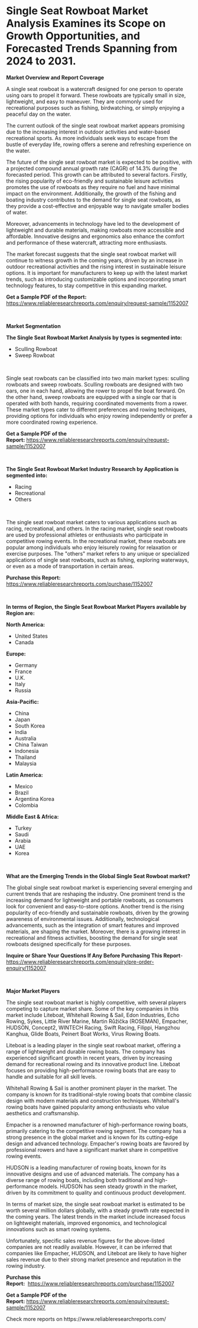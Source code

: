 <p><h1>Single Seat Rowboat Market Analysis Examines its Scope on Growth Opportunities, and Forecasted Trends Spanning from 2024 to 2031.</h1></p><p><strong>Market Overview and Report Coverage</strong></p>
<p><p>A single seat rowboat is a watercraft designed for one person to operate using oars to propel it forward. These rowboats are typically small in size, lightweight, and easy to maneuver. They are commonly used for recreational purposes such as fishing, birdwatching, or simply enjoying a peaceful day on the water.</p><p>The current outlook of the single seat rowboat market appears promising due to the increasing interest in outdoor activities and water-based recreational sports. As more individuals seek ways to escape from the bustle of everyday life, rowing offers a serene and refreshing experience on the water.</p><p>The future of the single seat rowboat market is expected to be positive, with a projected compound annual growth rate (CAGR) of 14.3% during the forecasted period. This growth can be attributed to several factors. Firstly, the rising popularity of eco-friendly and sustainable leisure activities promotes the use of rowboats as they require no fuel and have minimal impact on the environment. Additionally, the growth of the fishing and boating industry contributes to the demand for single seat rowboats, as they provide a cost-effective and enjoyable way to navigate smaller bodies of water.</p><p>Moreover, advancements in technology have led to the development of lightweight and durable materials, making rowboats more accessible and affordable. Innovative designs and ergonomics also enhance the comfort and performance of these watercraft, attracting more enthusiasts.</p><p>The market forecast suggests that the single seat rowboat market will continue to witness growth in the coming years, driven by an increase in outdoor recreational activities and the rising interest in sustainable leisure options. It is important for manufacturers to keep up with the latest market trends, such as introducing customizable options and incorporating smart technology features, to stay competitive in this expanding market.</p></p>
<p><strong>Get a Sample PDF of the Report:</strong> <a href="https://www.reliableresearchreports.com/enquiry/request-sample/1152007">https://www.reliableresearchreports.com/enquiry/request-sample/1152007</a></p>
<p>&nbsp;</p>
<p><strong>Market Segmentation</strong></p>
<p><strong>The Single Seat Rowboat Market Analysis by types is segmented into:</strong></p>
<p><ul><li>Sculling Rowboat</li><li>Sweep Rowboat</li></ul></p>
<p>&nbsp;</p>
<p><p>Single seat rowboats can be classified into two main market types: sculling rowboats and sweep rowboats. Sculling rowboats are designed with two oars, one in each hand, allowing the rower to propel the boat forward. On the other hand, sweep rowboats are equipped with a single oar that is operated with both hands, requiring coordinated movements from a rower. These market types cater to different preferences and rowing techniques, providing options for individuals who enjoy rowing independently or prefer a more coordinated rowing experience.</p></p>
<p><strong>Get a Sample PDF of the Report:</strong>&nbsp;<a href="https://www.reliableresearchreports.com/enquiry/request-sample/1152007">https://www.reliableresearchreports.com/enquiry/request-sample/1152007</a></p>
<p>&nbsp;</p>
<p><strong>The Single Seat Rowboat Market Industry Research by Application is segmented into:</strong></p>
<p><ul><li>Racing</li><li>Recreational</li><li>Others</li></ul></p>
<p>&nbsp;</p>
<p><p>The single seat rowboat market caters to various applications such as racing, recreational, and others. In the racing market, single seat rowboats are used by professional athletes or enthusiasts who participate in competitive rowing events. In the recreational market, these rowboats are popular among individuals who enjoy leisurely rowing for relaxation or exercise purposes. The "others" market refers to any unique or specialized applications of single seat rowboats, such as fishing, exploring waterways, or even as a mode of transportation in certain areas.</p></p>
<p><strong>Purchase this Report:</strong>&nbsp; <a href="https://www.reliableresearchreports.com/purchase/1152007">https://www.reliableresearchreports.com/purchase/1152007</a></p>
<p>&nbsp;</p>
<p><strong>In terms of Region, the Single Seat Rowboat Market Players available by Region are:</strong></p>
<p>
    <p> <strong> North America: </strong>
        <ul>
            <li>United States</li>
            <li>Canada</li>
        </ul>
        </p> 
    <p> <strong> Europe: </strong>
        <ul>
            <li>Germany</li>
            <li>France</li>
            <li>U.K.</li>
            <li>Italy</li>
            <li>Russia</li>
        </ul>
        </p> 
    <p> <strong> Asia-Pacific: </strong>
        <ul>
            <li>China</li>
            <li>Japan</li>
            <li>South Korea</li>
            <li>India</li>
            <li>Australia</li>
            <li>China Taiwan</li>
            <li>Indonesia</li>
            <li>Thailand</li>
            <li>Malaysia</li>
        </ul>
        </p> 
    <p> <strong> Latin America: </strong>
        <ul>
            <li>Mexico</li>
            <li>Brazil</li>
            <li>Argentina Korea</li>
            <li>Colombia</li>
        </ul>
        </p> 
    <p> <strong> Middle East & Africa: </strong>
        <ul>
            <li>Turkey</li>
            <li>Saudi</li>
            <li>Arabia</li>
            <li>UAE</li>
            <li>Korea</li>
        </ul>
    </p>
    </p>
<p>&nbsp;</p>
<p><strong>What are the Emerging Trends in the Global Single Seat Rowboat market?</strong></p>
<p><p>The global single seat rowboat market is experiencing several emerging and current trends that are reshaping the industry. One prominent trend is the increasing demand for lightweight and portable rowboats, as consumers look for convenient and easy-to-store options. Another trend is the rising popularity of eco-friendly and sustainable rowboats, driven by the growing awareness of environmental issues. Additionally, technological advancements, such as the integration of smart features and improved materials, are shaping the market. Moreover, there is a growing interest in recreational and fitness activities, boosting the demand for single seat rowboats designed specifically for these purposes.</p></p>
<p><strong>Inquire or Share Your Questions If Any Before Purchasing This Report</strong>- <a href="https://www.reliableresearchreports.com/enquiry/pre-order-enquiry/1152007">https://www.reliableresearchreports.com/enquiry/pre-order-enquiry/1152007</a></p>
<p>&nbsp;</p>
<p><strong>Major Market Players</strong></p>
<p><p>The single seat rowboat market is highly competitive, with several players competing to capture market share. Some of the key companies in this market include Liteboat, Whitehall Rowing & Sail, Edon Industries, Echo Rowing, Sykes, Little River Marine, Martin Růžička (ROSEMAN), Empacher, HUDSON, Concept2, WINTECH Racing, Swift Racing, Filippi, Hangzhou Kanghua, Glide Boats, Peinert Boat Works, Virus Rowing Boats.</p><p>Liteboat is a leading player in the single seat rowboat market, offering a range of lightweight and durable rowing boats. The company has experienced significant growth in recent years, driven by increasing demand for recreational rowing and its innovative product line. Liteboat focuses on providing high-performance rowing boats that are easy to handle and suitable for all skill levels.</p><p>Whitehall Rowing & Sail is another prominent player in the market. The company is known for its traditional-style rowing boats that combine classic design with modern materials and construction techniques. Whitehall's rowing boats have gained popularity among enthusiasts who value aesthetics and craftsmanship.</p><p>Empacher is a renowned manufacturer of high-performance rowing boats, primarily catering to the competitive rowing segment. The company has a strong presence in the global market and is known for its cutting-edge design and advanced technology. Empacher's rowing boats are favored by professional rowers and have a significant market share in competitive rowing events.</p><p>HUDSON is a leading manufacturer of rowing boats, known for its innovative designs and use of advanced materials. The company has a diverse range of rowing boats, including both traditional and high-performance models. HUDSON has seen steady growth in the market, driven by its commitment to quality and continuous product development.</p><p>In terms of market size, the single seat rowboat market is estimated to be worth several million dollars globally, with a steady growth rate expected in the coming years. The latest trends in the market include increased focus on lightweight materials, improved ergonomics, and technological innovations such as smart rowing systems.</p><p>Unfortunately, specific sales revenue figures for the above-listed companies are not readily available. However, it can be inferred that companies like Empacher, HUDSON, and Liteboat are likely to have higher sales revenue due to their strong market presence and reputation in the rowing industry.</p></p>
<p><strong>Purchase this Report:</strong>&nbsp;&nbsp;<a href="https://www.reliableresearchreports.com/purchase/1152007">https://www.reliableresearchreports.com/purchase/1152007</a></p>
<p></p>
<p><strong>Get a Sample PDF of the Report:</strong>&nbsp;<a href="https://www.reliableresearchreports.com/enquiry/request-sample/1152007">https://www.reliableresearchreports.com/enquiry/request-sample/1152007</a></p>
<p>Check more reports on https://www.reliableresearchreports.com/</p>